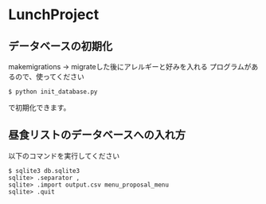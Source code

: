 # LunchProject
## データベースの初期化
makemigrations → migrateした後にアレルギーと好みを入れる
プログラムがあるので、使ってください

```
$ python init_database.py
```
で初期化できます。

## 昼食リストのデータベースへの入れ方
以下のコマンドを実行してください
```
$ sqlite3 db.sqlite3
sqlite> .separator ,
sqlite> .import output.csv menu_proposal_menu
sqlite> .quit
```
